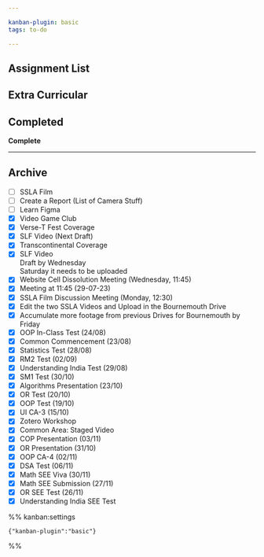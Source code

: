 ```yaml
---

kanban-plugin: basic
tags: to-do

---
```


## Assignment List



## Extra Curricular



## Completed

**Complete**


***

## Archive

- [ ] SSLA Film
- [ ] Create a Report (List of Camera Stuff)
- [ ] Learn Figma
- [x] Video Game Club
- [x] Verse-T Fest Coverage
- [x] SLF Video (Next Draft)
- [x] Transcontinental Coverage
- [x] SLF Video <br>Draft by Wednesday<br>Saturday it needs to be uploaded
- [x] Website Cell Dissolution Meeting (Wednesday, 11:45)
- [x] Meeting at 11:45 (29-07-23)
- [x] SSLA Film Discussion Meeting (Monday, 12:30)
- [x] Edit the two SSLA Videos and Upload in the Bournemouth Drive
- [x] Accumulate more footage from previous Drives for Bournemouth by Friday
- [x] OOP In-Class Test (24/08)
- [x] Common Commencement (23/08)
- [x] Statistics Test (28/08)
- [x] RM2 Test (02/09)
- [x] Understanding India Test (29/08)
- [x] SM1 Test (30/10)
- [x] Algorithms Presentation (23/10)
- [x] OR Test (20/10)
- [x] OOP Test (19/10)
- [x] UI CA-3 (15/10)
- [x] Zotero Workshop
- [x] Common Area: Staged Video
- [x] COP Presentation (03/11)
- [x] OR Presentation (31/10)
- [x] OOP CA-4 (02/11)
- [x] DSA Test (06/11)
- [x] Math SEE Viva (30/11)
- [x] Math SEE Submission (27/11)
- [x] OR SEE Test (26/11)
- [x] Understanding India SEE Test

%% kanban:settings
```
{"kanban-plugin":"basic"}
```
%%